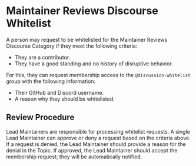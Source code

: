# Maintainer Reviews Discourse Whitelist

A person may request to be whitelisted for the Maintainer Reviews Discourse Category if they meet the following criteria:
- They are a contributor.
- They have a good standing and no history of disruptive behavior.

For this, they can request membership access to the `@discussion-whitelist` group with the following information:
- Their GitHub and Discord username.
- A reason why they should be whitelisted.

## Review Procedure

Lead Maintainers are responsible for processing whitelist requests.
A single Lead Maintainer can approve or deny a request based on the criteria above.
If a request is denied, the Lead Maintainer should provide a reason for the denial in the Topic.
If approved, the Lead Maintainer should accept the membership request; they will be automatically notified.
